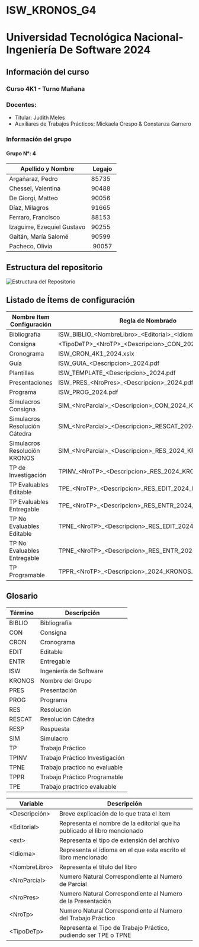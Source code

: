 # ISW&#95;KRONOS&#95;G4
# Universidad Tecnológica Nacional- Ingeniería De Software 2024
## Información del curso
### Curso 4K1 - Turno Mañana
### Docentes:
- Titular: Judith Meles
- Auxiliares de Trabajos Prácticos: Mickaela Crespo & Constanza Garnero


### Información del grupo
#### Grupo N°: 4
| Apellido y Nombre | Legajo |
|--------------|------|
| Argañaraz, Pedro | 85735 |
| Chessel, Valentina | 90488 |
| De Giorgi, Matteo | 90056 |
| Díaz, Milagros | 91665 |
| Ferraro, Francisco | 88153 |
| Izaguirre, Ezequiel Gustavo | 90255 |
| Gaitán, María Salomé | 90599 |
| Pacheco, Olivia | 90057 |


## Estructura del repositorio
![Estructura del Repositorio](https://github.com/user-attachments/assets/0e72a848-860b-45cc-a410-908c48d0376b)


## Listado de Ítems de configuración
| Nombre Item Configuración | Regla de Nombrado |
|--------------|------|
| Bibliografía | ISW&#95;BIBLIO&#95;&lt;NombreLibro&gt;&#95;&lt;Editorial&gt;&#95;&lt;Idioma&gt;.pdf |
| Consigna | &lt;TipoDeTP&gt;&#95;&lt;NroTP&gt;&#95;&lt;Descripcion&gt;&#95;CON&#95;2024&#95;KRONOS.pdf |
| Cronograma | ISW&#95;CRON&#95;4K1&#95;2024.xslx |
| Guía | ISW&#95;GUIA&#95;&lt;Descripcion&gt;&#95;2024.pdf |
| Plantillas | ISW&#95;TEMPLATE&#95;&lt;Descripcion&gt;&#95;2024.pdf |
| Presentaciones | ISW&#95;PRES&#95;&lt;NroPres&gt;&#95;&lt;Descripcion&gt;&#95;2024.pdf |
| Programa | ISW&#95;PROG&#95;2024.pdf |
| Simulacros Consigna | SIM&#95;&lt;NroParcial&gt;&#95;&lt;Descripcion&gt;&#95;CON&#95;2024&#95;KRONOS.pdf |
| Simulacros Resolución Cátedra | SIM&#95;&lt;NroParcial&gt;&#95;&lt;Descripcion&gt;&#95;RESCAT&#95;2024&#95;KRONOS.pdf |
| Simulacros Resolución KRONOS | SIM&#95;&lt;NroParcial&gt;&#95;&lt;Descripcion&gt;&#95;RES&#95;2024&#95;KRONOS.pdf |
| TP de Investigación | TPINV&#95;&lt;NroTP&gt;&#95;&lt;Descripcion&gt;&#95;RES&#95;2024&#95;KRONOS.pdf |
| TP Evaluables Editable | TPE&#95;&lt;NroTP&gt;&#95;&lt;Descripcion&gt;&#95;RES&#95;EDIT&#95;2024&#95;KRONOS.docx |
| TP Evaluables Entregable | TPE&#95;&lt;NroTP&gt;&#95;&lt;Descripcion&gt;&#95;RES&#95;ENTR&#95;2024&#95;KRONOS.pdf |
| TP No Evaluables Editable | TPNE&#95;&lt;NroTP&gt;&#95;&lt;Descripcion&gt;&#95;RES&#95;EDIT&#95;2024&#95;KRONOS.docx |
| TP No Evaluables Entregable | TPNE&#95;&lt;NroTP&gt;&#95;&lt;Descripcion&gt;&#95;RES&#95;ENTR&#95;2024&#95;KRONOS.pdf|
| TP Programable | TPPR&#95;&lt;NroTP&gt;&#95;&lt;Descripcion&gt;&#95;2024&#95;KRONOS.&lt;ext&gt; |


## Glosario
| Término | Descripción |
|--------------|------|
| BIBLIO | Bibliografía |
| CON | Consigna | 
| CRON | Cronograma |
| EDIT | Editable |
| ENTR | Entregable |
| ISW | Ingeniería de Software |
| KRONOS | Nombre del Grupo |
| PRES | Presentación |
| PROG | Programa |
| RES | Resolución |
| RESCAT | Resolución Cátedra |
| RESP | Respuesta |
| SIM | Simulacro |
| TP | Trabajo Práctico |
| TPINV | Trabajo Práctico Investigación |
| TPNE | Trabajo practico no evaluable |
| TPPR | Trabajo Práctico Programable |
| TPE | Trabajo practrico evaluable |


| Variable | Descripción |
|--------------|------|
| &lt;Descripción&gt; | Breve explicación de lo que trata el item |
| &lt;Editorial&gt; | Representa el nombre de la editorial que ha publicado el libro mencionado |
| &lt;ext&gt; | Representa el tipo de extensión del archivo |
| &lt;Idioma&gt; | Representa el idioma en el que esta escrito el libro mencionado |
| &lt;NombreLibro&gt; | Representa el título del libro |
| &lt;NroParcial&gt; | Numero Natural Correspondiente al Numero de Parcial |
| &lt;NroPres&gt; | Numero Natural Correspondiente al Numero de la Presentación |
| &lt;NroTp&gt; | Numero Natural Correspondiente al Numero del Trabajo Práctico |
| &lt;TipoDeTp&gt; | Representa el Tipo de Trabajo Práctico, pudiendo ser TPE o TPNE |
